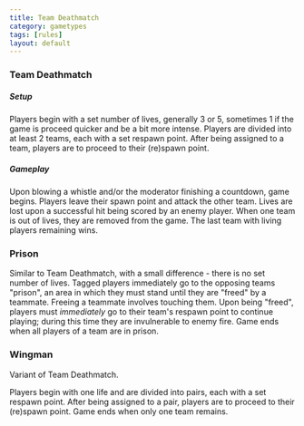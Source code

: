 ```yaml
---
title: Team Deathmatch
category: gametypes
tags: [rules]
layout: default
---
```


### Team Deathmatch

##### Setup

Players begin with a set number of lives, generally 3 or 5, sometimes 1 if the game is proceed quicker and be
a bit more intense.
Players are divided into at least 2 teams, each with a set respawn point. After being assigned to a team,
players are to proceed to their (re)spawn point.

##### Gameplay

Upon blowing a whistle and/or the moderator finishing a countdown, game begins.
Players leave their spawn point and attack the other team. Lives are lost upon a successful hit being scored by
an enemy player. When one team is out of lives, they are removed from the game. 
The last team with living players remaining wins.

### Prison

Similar to Team Deathmatch, with a small difference - there is no set number of lives. 
Tagged players immediately go to the opposing teams &quot;prison&quot;, an area in which they must stand
until they are &quot;freed&quot; by a teammate. Freeing a teammate involves touching them.
Upon being &quot;freed&quot;, players must *immediately* go to their team's respawn point to continue playing;
during this time they are invulnerable to enemy fire.
Game ends when all players of a team are in prison.

### Wingman

Variant of Team Deathmatch.

Players begin with one life and are divided into pairs, each with a set respawn point. 
After being assigned to a pair, players are to proceed to their (re)spawn point.
Game ends when only one team remains.
